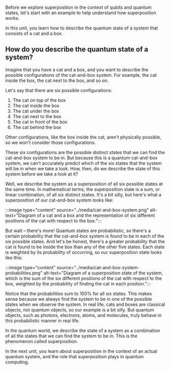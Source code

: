 Before we explore superposition in the context of qubits and quantum states, let's start with an example to help understand how superposition works.

In this unit, you learn how to describe the quantum state of a system that consists of a cat and a box.

## How do you describe the quantum state of a system?

Imagine that you have a cat and a box, and you want to describe the possible configurations of the cat-and-box system. For example, the cat inside the box, the cat next to the box, and so on.

Let's say that there are six possible configurations:

1. The cat on top of the box
1. The cat inside the box
1. The cat under the box
1. The cat next to the box
1. The cat in front of the box
1. The cat behind the box

Other configurations, like the box inside the cat, aren't physically possible, so we won't consider those configurations.

These six configurations are the possible distinct states that we can find the cat-and-box system to be in. But because this is a quantum cat-and-box system, we can't accurately predict which of the six states that the system will be in when we take a look. How, then, do we describe the state of this system before we take a look at it?

Well, we describe the system as a superposition of all six possible states at the same time. In mathematical terms, the superposition state is a sum, or linear combination, of all six distinct states. It's a bit silly, but here's what a superposition of our cat-and-box system looks like:

:::image type="content" source="../media/cat-and-box-system.png" alt-text="Diagram of a cat and a box and the representation of six different positions of the cat with respect to the box.":::

But wait – there's more! Quantum states are probabilistic, so there's a certain probability that the cat-and-box system is found to be in each of the six possible states. And let's be honest, there's a greater probability that the cat is found to be inside the box than any of the other five states. Each state is weighted by its probability of occurring, so our superposition state looks like this:

:::image type="content" source="../media/cat-and-box-system-probabilities.png" alt-text="Diagram of a superposition state of the system, which is the sum of the six different positions of the cat with respect to the box, weighted by the probability of finding the cat in each position.":::

Notice that the probabilities sum to 100% for all six states. This makes sense because we always find the system to be in one of the possible states when we observe the system. In real life, cats and boxes are classical objects, not quantum objects, so our example is a bit silly. But quantum objects, such as photons, electrons, atoms, and molecules, truly behave in this probabilistic manner in real life.

In the quantum world, we describe the state of a system as a combination of all the states that we can find the system to be in. This is the phenomenon called superposition.

In the next unit, you learn about superposition in the context of an actual quantum system, and the role that superposition plays in quantum computing.
